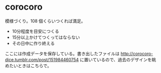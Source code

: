 # corocoro
模様づくり。108 個くらいつくれば満足。

- 10分程度を目安につくる
- 15分以上かけてつくってはならない
- その日中に作り終える

ここには作成データを保存している。書き出したファイルは http://corocoro-dice.tumblr.com/post/151984460754 に置いているので、過去のデザインを眺めたいときはこちらで。
